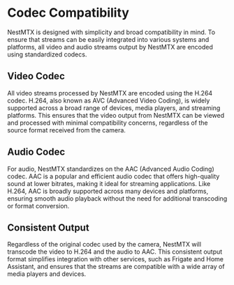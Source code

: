 # Codec Compatibility

NestMTX is designed with simplicity and broad compatibility in mind. To ensure that streams can be easily integrated into various systems and platforms, all video and audio streams output by NestMTX are encoded using standardized codecs.

## Video Codec

All video streams processed by NestMTX are encoded using the H.264 codec. H.264, also known as AVC (Advanced Video Coding), is widely supported across a broad range of devices, media players, and streaming platforms. This ensures that the video output from NestMTX can be viewed and processed with minimal compatibility concerns, regardless of the source format received from the camera.

## Audio Codec

For audio, NestMTX standardizes on the AAC (Advanced Audio Coding) codec. AAC is a popular and efficient audio codec that offers high-quality sound at lower bitrates, making it ideal for streaming applications. Like H.264, AAC is broadly supported across many devices and platforms, ensuring smooth audio playback without the need for additional transcoding or format conversion.

## Consistent Output

Regardless of the original codec used by the camera, NestMTX will transcode the video to H.264 and the audio to AAC. This consistent output format simplifies integration with other services, such as Frigate and Home Assistant, and ensures that the streams are compatible with a wide array of media players and devices.
